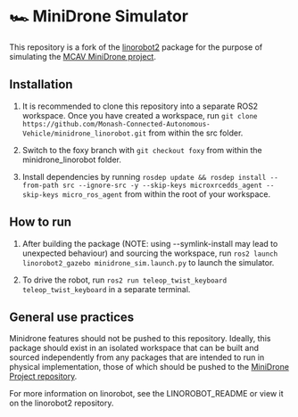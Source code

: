 # 🏎️ MiniDrone Simulator

This repository is a fork of the [linorobot2](https://github.com/linorobot/linorobot2) package for the purpose of simulating the [MCAV MiniDrone project](https://sites.google.com/student.monash.edu/minidrone).

## Installation

1. It is recommended to clone this repository into a separate ROS2 workspace. Once you have created a workspace, run `git clone https://github.com/Monash-Connected-Autonomous-Vehicle/minidrone_linorobot.git` from within the src folder.

2. Switch to the foxy branch with `git checkout foxy` from within the minidrone_linorobot folder.

3. Install dependencies by running `rosdep update && rosdep install --from-path src --ignore-src -y --skip-keys microxrcedds_agent --skip-keys micro_ros_agent` from within the root of your workspace.

## How to run
1. After building the package (NOTE: using --symlink-install may lead to unexpected behaviour) and sourcing the workspace, run `ros2 launch linorobot2_gazebo minidrone_sim.launch.py` to launch the simulator.

2. To drive the robot, run `ros2 run teleop_twist_keyboard teleop_twist_keyboard` in a separate terminal.

## General use practices
Minidrone features should not be pushed to this repository. Ideally, this package should exist in an isolated workspace that can be built and sourced independently from any packages that are intended to run in physical implementation, those of which should be pushed to the [MiniDrone Project repository](https://github.com/Monash-Connected-Autonomous-Vehicle/minidrone).

For more information on linorobot, see the LINOROBOT_README or view it on the linorobot2 repository.

